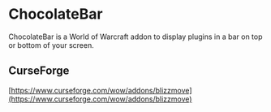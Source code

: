 # ChocolateBar
ChocolateBar is a World of Warcraft addon to display plugins in a bar on top or bottom of your screen.

## CurseForge
[https://www.curseforge.com/wow/addons/blizzmove](https://www.curseforge.com/wow/addons/blizzmove)
